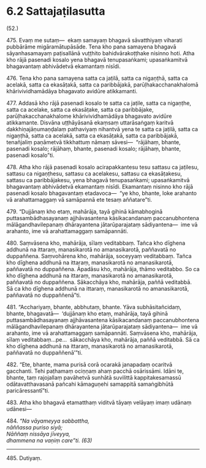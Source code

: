 # 6.2 Sattajaṭilasutta

(52.)

475\. Evaṃ me sutaṃ—  ekaṃ samayaṃ bhagavā sāvatthiyaṃ viharati pubbārāme migāramātupāsāde. Tena kho pana samayena bhagavā sāyanhasamayaṃ paṭisallānā vuṭṭhito bahidvārakoṭṭhake nisinno hoti. Atha kho rājā pasenadi kosalo yena bhagavā tenupasaṅkami; upasaṅkamitvā bhagavantaṃ abhivādetvā ekamantaṃ nisīdi.

476\. Tena kho pana samayena satta ca jaṭilā, satta ca nigaṇṭhā, satta ca acelakā, satta ca ekasāṭakā, satta ca paribbājakā, parūḷhakacchanakhalomā khārivividhamādāya bhagavato avidūre atikkamanti.

477\. Addasā kho rājā pasenadi kosalo te satta ca jaṭile, satta ca nigaṇṭhe, satta ca acelake, satta ca ekasāṭake, satta ca paribbājake, parūḷhakacchanakhalome khārivividhamādāya bhagavato avidūre atikkamante. Disvāna uṭṭhāyāsanā ekaṃsaṃ uttarāsaṅgaṃ karitvā dakkhiṇajāṇumaṇḍalaṃ pathaviyaṃ nihantvā yena te satta ca jaṭilā, satta ca nigaṇṭhā, satta ca acelakā, satta ca ekasāṭakā, satta ca paribbājakā, tenañjaliṃ paṇāmetvā tikkhattuṃ nāmaṃ sāvesi—  “rājāhaṃ, bhante, pasenadi kosalo; rājāhaṃ, bhante, pasenadi kosalo; rājāhaṃ, bhante, pasenadi kosalo”ti.

478\. Atha kho rājā pasenadi kosalo acirapakkantesu tesu sattasu ca jaṭilesu, sattasu ca nigaṇṭhesu, sattasu ca acelakesu, sattasu ca ekasāṭakesu, sattasu ca paribbājakesu, yena bhagavā tenupasaṅkami; upasaṅkamitvā bhagavantaṃ abhivādetvā ekamantaṃ nisīdi. Ekamantaṃ nisinno kho rājā pasenadi kosalo bhagavantaṃ etadavoca—  “ye kho, bhante, loke arahanto vā arahattamaggaṃ vā samāpannā ete tesaṃ aññatare”ti.

479\. “Dujjānaṃ kho etaṃ, mahārāja, tayā gihinā kāmabhoginā puttasambādhasayanaṃ ajjhāvasantena kāsikacandanaṃ paccanubhontena mālāgandhavilepanaṃ dhārayantena jātarūparajataṃ sādiyantena—  ime vā arahanto, ime vā arahattamaggaṃ samāpannāti.

480\. Saṃvāsena kho, mahārāja, sīlaṃ veditabbaṃ. Tañca kho dīghena addhunā na ittaraṃ, manasikarotā no amanasikarotā, paññavatā no duppaññena. Saṃvohārena kho, mahārāja, soceyyaṃ veditabbaṃ. Tañca kho dīghena addhunā na ittaraṃ, manasikarotā no amanasikarotā, paññavatā no duppaññena. Āpadāsu kho, mahārāja, thāmo veditabbo. So ca kho dīghena addhunā na ittaraṃ, manasikarotā no amanasikarotā, paññavatā no duppaññena. Sākacchāya kho, mahārāja, paññā veditabbā. Sā ca kho dīghena addhunā na ittaraṃ, manasikarotā no amanasikarotā, paññavatā no duppaññenā”ti.

481\. “Acchariyaṃ, bhante, abbhutaṃ, bhante. Yāva subhāsitañcidaṃ, bhante, bhagavatā—  ‘dujjānaṃ kho etaṃ, mahārāja, tayā gihinā puttasambādhasayanaṃ ajjhāvasantena kāsikacandanaṃ paccanubhontena mālāgandhavilepanaṃ dhārayantena jātarūparajataṃ sādiyantena—  ime vā arahanto, ime vā arahattamaggaṃ samāpannāti. Saṃvāsena kho, mahārāja, sīlaṃ veditabbaṃ…pe…  sākacchāya kho, mahārāja, paññā veditabbā. Sā ca kho dīghena addhunā na ittaraṃ, manasikarotā no amanasikarotā, paññavatā no duppaññenā’”ti.

482\. “Ete, bhante, mama purisā corā ocarakā janapadaṃ ocaritvā gacchanti. Tehi paṭhamaṃ ociṇṇaṃ ahaṃ pacchā osārissāmi. Idāni te, bhante, taṃ rajojallaṃ pavāhetvā sunhātā suvilittā kappitakesamassū odātavatthavasanā pañcahi kāmaguṇehi samappitā samaṅgibhūtā paricāressantī”ti.

483\. Atha kho bhagavā etamatthaṃ viditvā tāyaṃ velāyaṃ imaṃ udānaṃ udānesi—

484\. _“Na vāyameyya sabbattha,_  
_nāññassa puriso siyā;_  
_Nāññaṃ nissāya jīveyya,_  
_dhammena na vaṇiṃ care”ti. (63)_  

---

485\. Dutiyaṃ.
